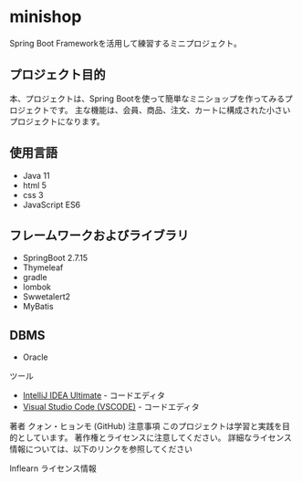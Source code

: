 # minishop
Spring Boot Frameworkを活用して練習するミニプロジェクト。

## プロジェクト目的
本、プロジェクトは、Spring Bootを使って簡単なミニショップを作ってみるプロジェクトです。 
主な機能は、会員、商品、注文、カートに構成された小さいプロジェクトになります。

## 使用言語
- Java 11
- html 5 
- css 3 
- JavaScript ES6

## フレームワークおよびライブラリ
- SpringBoot 2.7.15
- Thymeleaf
- gradle
- lombok
- Swwetalert2
- MyBatis

## DBMS
- Oracle 

ツール
- [IntelliJ IDEA Ultimate](https://www.jetbrains.com/ko-kr/) - コードエディタ
- [Visual Studio Code (VSCODE)](https://code.visualstudio.com/) - コードエディタ

著者
クォン・ヒョンモ (GitHub)
注意事項
このプロジェクトは学習と実践を目的としています。 著作権とライセンスに注意してください。 詳細なライセンス情報については、以下のリンクを参照してください

Inflearn ライセンス情報
